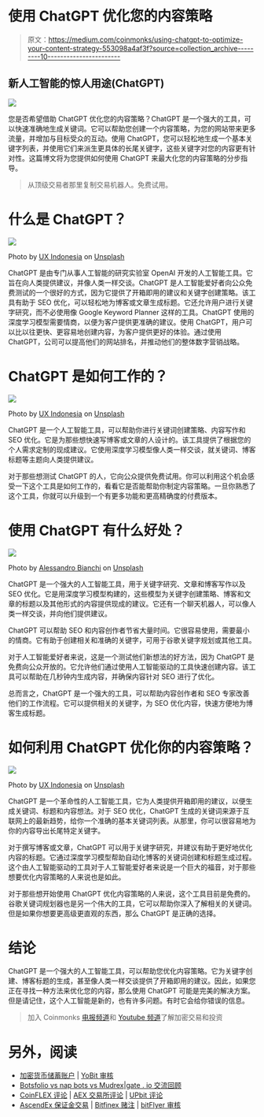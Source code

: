 # 使用 ChatGPT 优化您的内容策略

> 原文：<https://medium.com/coinmonks/using-chatgpt-to-optimize-your-content-strategy-553098a4af3f?source=collection_archive---------10----------------------->

## 新人工智能的惊人用途(ChatGPT)

![](img/1024de86c5e8f1f21db3ada0cbe1c8af.png)

您是否希望借助 ChatGPT 优化您的内容策略？ChatGPT 是一个强大的工具，可以快速准确地生成关键词。它可以帮助您创建一个内容策略，为您的网站带来更多流量，并增加与目标受众的互动。使用 ChatGPT，您可以轻松地生成一个基本关键字列表，并使用它们来派生更具体的长尾关键字，这些关键字对您的内容更有针对性。这篇博文将为您提供如何使用 ChatGPT 来最大化您的内容策略的分步指导。

> 从顶级交易者那里复制交易机器人。免费试用。

# 什么是 ChatGPT？

![](img/0fa415d6ecb68a2f5b6edbebd517ed3b.png)

Photo by [UX Indonesia](https://unsplash.com/@uxindo?utm_source=medium&utm_medium=referral) on [Unsplash](https://unsplash.com/?utm_source=medium&utm_medium=referral)

ChatGPT 是由专门从事人工智能的研究实验室 OpenAI 开发的人工智能工具。它旨在向人类提供建议，并像人类一样交谈。ChatGPT 是人工智能爱好者向公众免费测试的一个很好的方式，因为它提供了开箱即用的建议和关键字创建策略。该工具有助于 SEO 优化，可以轻松地为博客或文章生成标题。它还允许用户进行关键字研究，而不必使用像 Google Keyword Planner 这样的工具。ChatGPT 使用的深度学习模型需要情商，以便为客户提供更准确的建议。使用 ChatGPT，用户可以比以往更快、更容易地创建内容，为客户提供更好的体验。通过使用 ChatGPT，公司可以提高他们的网站排名，并推动他们的整体数字营销战略。

# ChatGPT 是如何工作的？

![](img/c14eea061d787a0fbf05e7f77cac1dba.png)

Photo by [UX Indonesia](https://unsplash.com/@uxindo?utm_source=medium&utm_medium=referral) on [Unsplash](https://unsplash.com/?utm_source=medium&utm_medium=referral)

ChatGPT 是一个人工智能工具，可以帮助你进行关键词创建策略、内容写作和 SEO 优化。它是为那些想快速写博客或文章的人设计的。该工具提供了根据您的个人需求定制的现成建议。它使用深度学习模型像人类一样交谈，就关键词、博客标题等主题向人类提供建议。

对于那些想测试 ChatGPT 的人，它向公众提供免费试用。你可以利用这个机会感受一下这个工具是如何工作的，看看它是否能帮助你制定内容策略。一旦你熟悉了这个工具，你就可以升级到一个有更多功能和更高精确度的付费版本。

# 使用 ChatGPT 有什么好处？

![](img/3a60ee46e8d77a9bf89e4e799d154fe1.png)

Photo by [Alessandro Bianchi](https://unsplash.com/@ale_s_bianchi?utm_source=medium&utm_medium=referral) on [Unsplash](https://unsplash.com/?utm_source=medium&utm_medium=referral)

ChatGPT 是一个强大的人工智能工具，用于关键字研究、文章和博客写作以及 SEO 优化。它是用深度学习模型构建的，这些模型为关键字创建策略、博客和文章的标题以及其他形式的内容提供现成的建议。它还有一个聊天机器人，可以像人类一样交谈，并向他们提供建议。

ChatGPT 可以帮助 SEO 和内容创作者节省大量时间。它很容易使用，需要最小的情商。它有助于创建相关和准确的关键字，可用于谷歌关键字规划或其他工具。

对于人工智能爱好者来说，这是一个测试他们新想法的好方法，因为 ChatGPT 是免费向公众开放的。它允许他们通过使用人工智能驱动的工具快速创建内容。该工具可以帮助在几秒钟内生成内容，并确保内容针对 SEO 进行了优化。

总而言之，ChatGPT 是一个强大的工具，可以帮助内容创作者和 SEO 专家改善他们的工作流程。它可以提供相关的关键字，为 SEO 优化内容，快速方便地为博客生成标题。

# 如何利用 ChatGPT 优化你的内容策略？

![](img/6732b2f5378d396c4b4b0d782a08585b.png)

Photo by [UX Indonesia](https://unsplash.com/@uxindo?utm_source=medium&utm_medium=referral) on [Unsplash](https://unsplash.com/?utm_source=medium&utm_medium=referral)

ChatGPT 是一个革命性的人工智能工具，它为人类提供开箱即用的建议，以便生成关键词、标题和内容想法。对于 SEO 优化，ChatGPT 生成的关键词来源于互联网上的最新趋势，给你一个准确的基本关键词列表。从那里，你可以很容易地为你的内容导出长尾特定关键字。

对于撰写博客或文章，ChatGPT 可以用于关键字研究，并建议有助于更好地优化内容的标题。它通过深度学习模型帮助自动化博客的关键词创建和标题生成过程。这个由人工智能驱动的工具对于人工智能爱好者来说是一个巨大的福音，对于那些想要优化内容策略的人来说也是如此。

对于那些想开始使用 ChatGPT 优化内容策略的人来说，这个工具目前是免费的。谷歌关键词规划器也是另一个伟大的工具，它可以帮助你深入了解相关的关键词。但是如果你想要更高级更直观的东西，那么 ChatGPT 是正确的选择。

# 结论

ChatGPT 是一个强大的人工智能工具，可以帮助您优化内容策略。它为关键字创建、博客标题的生成，甚至像人类一样交谈提供了开箱即用的建议。因此，如果您正在寻找一种方法来优化您的内容，那么使用 ChatGPT 可能是完美的解决方案。但是请记住，这个人工智能是新的，也有许多问题。有时它会给你错误的信息。

> 加入 Coinmonks [电报频道](https://t.me/coincodecap)和 [Youtube 频道](https://www.youtube.com/c/coinmonks/videos)了解加密交易和投资

# 另外，阅读

*   [加密货币储蓄账户](/coinmonks/cryptocurrency-savings-accounts-be3bc0feffbf) | [YoBit 审核](/coinmonks/yobit-review-175464162c62)
*   [Botsfolio vs nap bots vs Mudrex](/coinmonks/botsfolio-vs-napbots-vs-mudrex-c81344970c02)|[gate . io 交流回顾](/coinmonks/gate-io-exchange-review-61bf87b7078f)
*   [CoinFLEX 评论](https://coincodecap.com/coinflex-review) | [AEX 交易所评论](https://coincodecap.com/aex-exchange-review) | [UPbit 评论](https://coincodecap.com/upbit-review)
*   [AscendEx 保证金交易](https://coincodecap.com/ascendex-margin-trading) | [Bitfinex 赌注](https://coincodecap.com/bitfinex-staking) | [bitFlyer 审核](https://coincodecap.com/bitflyer-review)